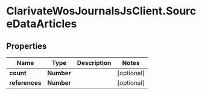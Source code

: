 # ClarivateWosJournalsJsClient.SourceDataArticles

## Properties

Name | Type | Description | Notes
------------ | ------------- | ------------- | -------------
**count** | **Number** |  | [optional] 
**references** | **Number** |  | [optional] 


